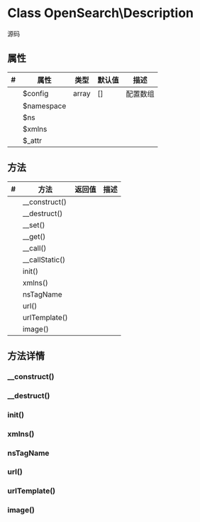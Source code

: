 # Class OpenSearch\Description

源码 



## 属性

| #    | 属性       | 类型  | 默认值 | 描述     |
| ---- | ---------- | ----- | ------ | -------- |
|      | $config    | array | []     | 配置数组 |
|      | $namespace |       |        |          |
|      | $ns        |       |        |          |
|      | $xmlns     |       |        |          |
|      | $_attr     |       |        |          |



## 方法

| #    | 方法           | 返回值 | 描述 |
| ---- | -------------- | ------ | ---- |
|      | __construct()  |        |      |
|      | __destruct()   |        |      |
|      | __set()        |        |      |
|      | __get()        |        |      |
|      | __call()       |        |      |
|      | __callStatic() |        |      |
|      | init()         |        |      |
|      | xmlns()        |        |      |
|      | nsTagName      |        |      |
|      | url()          |        |      |
|      | urlTemplate()  |        |      |
|      | image()        |        |      |



## 方法详情

### __construct()

### __destruct()

### init()
### xmlns() 
### nsTagName
### url()
### urlTemplate()
### image() 

### 
